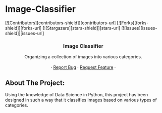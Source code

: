 # Image-Classifier
[![Contributors][contributors-shield]][contributors-url]
[![Forks][forks-shield]][forks-url]
[![Stargazers][stars-shield]][stars-url]
[![Issues][issues-shield]][issues-url]

<!-- Project Name -->
 <h3 align="center">Image Classifier</h3>

  <p align="center">
  Organizing a collection of images into various categories.
    <br />
    <br />
    ·
    <a href="https://github.com/medhavisinha/Image-Classifier/issues">Report Bug</a>
    ·
    <a href="https://github.com/medhavisinha/Image-Classifier/issues">Request Feature</a>
    ·
  </p>
</p>

<!-- ABOUT THE PROJECT -->
## About The Project:
 Using the knowledge of Data Science in Python, this project has been designed in such a way that it classifies images based on various types of categories. 
